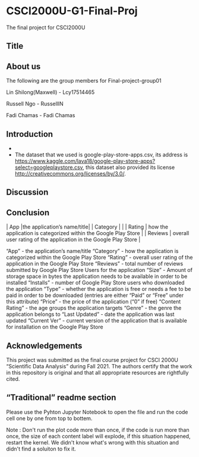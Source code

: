 # CSCI2000U-G1-Final-Proj
The final project for CSCI2000U

## Title


## About us
The following are the group members for Final-project-group01  


Lin Shilong(Maxwell) - Lcy17514465

Russell Ngo - RusselllN

Fadi Chamas - Fadi Chamas


## Introduction
* 
* The dataset that we used is google-play-store-apps.csv, its address is https://www.kaggle.com/lava18/google-play-store-apps?select=googleplaystore.csv, this dataset also provided its license http://creativecommons.org/licenses/by/3.0/.

## Discussion


## Conclusion
| App  |the application’s name/title|
| Category  |   |
|  Rating | how the application is categorized within the Google Play Store  |
| Reviews  |   overall user rating of the application in the Google Play Store | 



“App” - the application’s name/title
	“Category” - how the application is categorized within the Google Play Store
	“Rating” - overall user rating of the application in the Google Play Store
“Reviews” - total number of reviews submitted by Google Play Store Users for the application
“Size” - Amount of storage space in bytes the application needs to be available in order to be installed
“Installs” - number of Google Play Store users who downloaded the application
“Type” - whether the application is free or needs a fee to be paid in order to be downloaded (entries are either “Paid” or “Free” under this attribute)
“Price” - the price of the application (“0” if free)
“Content Rating” - the age groups the application targets
“Genre” - the genre the application belongs to
“Last Updated” - date the application was last updated
“Current Ver” - current version of the application that is available for installation on the Google Play Store




## Acknowledgements
This project was submitted as the final course project for CSCI 2000U “Scientific Data Analysis” during Fall 2021. The authors certify that the work in this repository is original and that all appropriate resources are rightfully cited.

## “Traditional” readme section
Please use the Pyhton Jupyter Notebook to open the file and run the code cell one by one from top to bottem.

Note : Don't run the plot code more than once, if the code is run more than once, the size of each content label will explode, if this situation happened, restart the kernel. We didn't know what's wrong with this situation and didn't find a soluiton to fix it.
